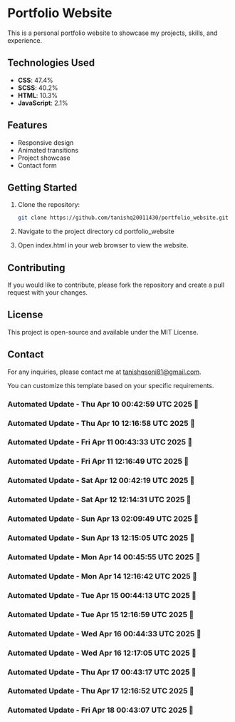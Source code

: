 # Portfolio Website

This is a personal portfolio website to showcase my projects, skills, and experience.

## Technologies Used

- **CSS**: 47.4%
- **SCSS**: 40.2%
- **HTML**: 10.3%
- **JavaScript**: 2.1%

## Features

- Responsive design
- Animated transitions
- Project showcase
- Contact form

## Getting Started

1. Clone the repository:
   ```bash
   git clone https://github.com/tanishq20011430/portfolio_website.git
2. Navigate to the project directory
   cd portfolio_website

3. Open index.html in your web browser to view the website.

## Contributing
If you would like to contribute, please fork the repository and create a pull request with your changes.

## License
This project is open-source and available under the MIT License.

## Contact
For any inquiries, please contact me at tanishqsoni81@gmail.com.

You can customize this template based on your specific requirements.




### Automated Update - Thu Apr 10 00:42:59 UTC 2025 🚀


### Automated Update - Thu Apr 10 12:16:58 UTC 2025 🚀


### Automated Update - Fri Apr 11 00:43:33 UTC 2025 🚀


### Automated Update - Fri Apr 11 12:16:49 UTC 2025 🚀


### Automated Update - Sat Apr 12 00:42:19 UTC 2025 🚀


### Automated Update - Sat Apr 12 12:14:31 UTC 2025 🚀


### Automated Update - Sun Apr 13 02:09:49 UTC 2025 🚀


### Automated Update - Sun Apr 13 12:15:05 UTC 2025 🚀


### Automated Update - Mon Apr 14 00:45:55 UTC 2025 🚀


### Automated Update - Mon Apr 14 12:16:42 UTC 2025 🚀


### Automated Update - Tue Apr 15 00:44:13 UTC 2025 🚀


### Automated Update - Tue Apr 15 12:16:59 UTC 2025 🚀


### Automated Update - Wed Apr 16 00:44:33 UTC 2025 🚀


### Automated Update - Wed Apr 16 12:17:05 UTC 2025 🚀


### Automated Update - Thu Apr 17 00:43:17 UTC 2025 🚀


### Automated Update - Thu Apr 17 12:16:52 UTC 2025 🚀


### Automated Update - Fri Apr 18 00:43:07 UTC 2025 🚀

